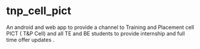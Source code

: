 # tnp_cell_pict

An android and web app to provide a channel to Training and Placement cell PICT ( T&P Cell) and all TE and BE students to provide internship and full time offer updates .
